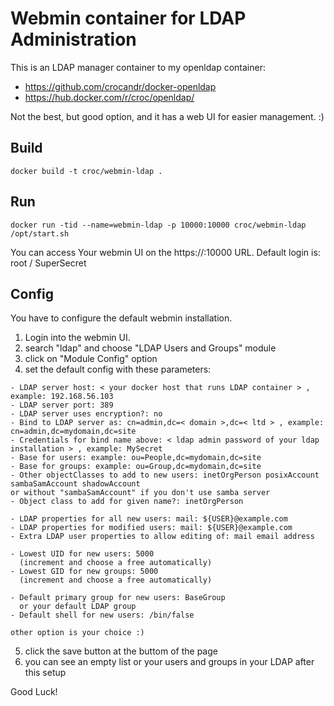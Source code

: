 # Webmin container for LDAP Administration

This is an LDAP manager container to my openldap container:

  - https://github.com/crocandr/docker-openldap
  - https://hub.docker.com/r/croc/openldap/

Not the best, but good option, and it has a web UI for easier management. :) 

## Build

```
docker build -t croc/webmin-ldap .
```

## Run

```
docker run -tid --name=webmin-ldap -p 10000:10000 croc/webmin-ldap /opt/start.sh
```

You can access Your webmin UI on the https://<your docker host IP>:10000 URL.
Default login is: root / SuperSecret

## Config

You have to configure the default webmin installation.
  1. Login into the webmin UI.
  2. search "ldap" and choose "LDAP Users and Groups" module
  3. click on "Module Config" option
  4. set the default config with these parameters:

    - LDAP server host: < your docker host that runs LDAP container > , example: 192.168.56.103
    - LDAP server port: 389
    - LDAP server uses encryption?: no
    - Bind to LDAP server as: cn=admin,dc=< domain >,dc=< ltd > , example: cn=admin,dc=mydomain,dc=site
    - Credentials for bind name above: < ldap admin password of your ldap installation > , example: MySecret
    - Base for users: example: ou=People,dc=mydomain,dc=site
    - Base for groups: example: ou=Group,dc=mydomain,dc=site
    - Other objectClasses to add to new users: inetOrgPerson posixAccount sambaSamAccount shadowAccount
    or without "sambaSamAccount" if you don't use samba server
    - Object class to add for given name?: inetOrgPerson

    - LDAP properties for all new users: mail: ${USER}@example.com
    - LDAP properties for modified users: mail: ${USER}@example.com
    - Extra LDAP user properties to allow editing of: mail email address

    - Lowest UID for new users: 5000
      (increment and choose a free automatically)
    - Lowest GID for new groups: 5000
      (increment and choose a free automatically)

    - Default primary group for new users: BaseGroup
      or your default LDAP group
    - Default shell for new users: /bin/false

    other option is your choice :)

  5. click the save button at the buttom of the page
  6. you can see an empty list or your users and groups in your LDAP after this setup


Good Luck!
